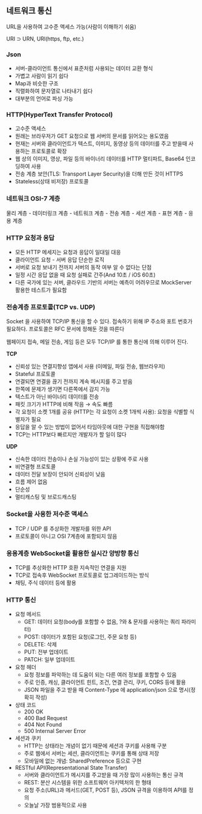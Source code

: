 ##  네트워크 통신
URL을 사용하여 고수준 액세스 가능(사람이 이해하기 쉬움)

URI ⊃ URN, URI(https, ftp, etc.)

### Json
- 서버-클라이언트 통신에서 표준처럼 사용되는 데이터 교환 형식
- 가볍고 사람이 읽기 쉽다
- Map과 비슷한 구조
- 직렬화하여 문자열로 나타내기 쉽다
- 대부분의 언어로 파싱 가능

### HTTP(HyperText Transfer Protocol)
- 고수준 액세스
- 원래는 브라우저가 GET 요청으로 웹 서버의 문서를 읽어오는 용도였음
- 현재는 서버와 클라이언트가 텍스트, 이미지, 동영상 등의 데이터를 주고 받을때 사용하는 프로토콜로 확장
- 웹 상의 이미지, 영상, 파일 등의 바이너리 데이터를 HTTP 멀티파트, Base64 인코딩하여 사용
- 전송 계층 보안(TLS: Transport Layer Security)을 더해 만든 것이 HTTPS
- Stateless(상태 비저장) 프로토콜

### 네트워크 OSI-7 계층
물리 계층 - 데이터링크 계층 - 네트워크 계층 - 전송 계층 - 세션 계층 - 표현 계층 - 응용 계층

### HTTP 요청과 응답
- 모든 HTTP 메세지는 요청과 응답이 일대일 대응
- 클라이언트 요청 - 서버 응답 단순한 로직
- 서버로 요청 보내기 전까지 서버의 동작 여부 알 수 없다는 단점
- 일정 시간 응답 없을 때 요청 실패로 간주(And 10초 / iOS 60초)
- 다른 국가에 있는 서버, 클라우드 기반의 서버는 예측이 어려우므로 MockServer 활용한 테스트가 필요함

### 전송계층 프로토콜(TCP vs. UDP)
Socket 을 사용하여 TCP/IP 통신을 할 수 있다.
접속하기 위해 IP 주소와 포트 번호가 필요하다.
프로토콜은 RFC 문서에 정해둔 것을 따른다

웹페이지 접속, 메일 전송, 게임 등은 모두 TCP/IP 를 통한 통신에 의해 이루어 진다.

**TCP**
- 신뢰성 있는 연결지향성 앱에서 사용 (이메일, 파일 전송, 웹브라우저)
- Stateful 프로토콜
- 연결되면 연결을 끊기 전까지 계속 메시지를 주고 받음
- 한쪽에 문제가 생기면 다른쪽에서 감지 가능
- 텍스트가 아닌 바이너리 데이터를 전송
- 패킷 크기가 HTTP에 비해 작음 → 속도 빠름
- 각 요청이 소켓 1개를 공유 (HTTP는 각 요청이 소켓 1개씩 사용): 요청을 식별할 식별자가 필요
- 응답을 알 수 있는 방법이 없어서 타임아웃에 대한 구현을 직접해야함
- TCP는 HTTP보다 빠르지만 개발자가 할 일이 많다

**UDP**
- 신속한 데이터 전송이나 손실 가능성이 있는 상황에 주로 사용
- 비연결형 프로토콜
- 데이터 전달 보장이 안되어 신뢰성이 낮음
- 흐름 제어 없음
- 단순성
- 멀티캐스팅 및 브로드캐스팅

### Socket을 사용한 저수준 액세스
- TCP / UDP 를 추상화한 개발자를 위한 API
- 프로토콜이 아니고 OSI 7계층에 포함되지 않음

### 응용계층 WebSocket을 활용한 실시간 양방향 통신
- TCP를 추상화한 HTTP 호환 지속적인 연결을 지원
- TCP로 접속후 WebSocket 프로토콜로 업그레이드하는 방식
- 채팅, 주식 데이터 등에 활용

### HTTP 통신
- 요청 메서드
    - GET: 데이터 요청(body를 포함할 수 없음, ?와 & 문자를 사용하는 쿼리 파라미터)
    - POST: 데이터가 포함된 요청(로그인, 주문 요청 등)
    - DELETE: 삭제
    - PUT: 전부 업데이트
    - PATCH: 일부 업데이트
- 요청 헤더
    - 요청 정보를 파악하는 데 도움이 되는 다른 여러 정보를 포함할 수 있음
    - 주로 인증, 캐싱, 클라이언트 힌트, 조건, 연결 관리, 쿠키, CORS 등에 활용
    - JSON 파일을 주고 받을 때 Content-Type 에 application/json 으로 명시(정확히 작성)
- 상태 코드
    - 200 OK
    - 400 Bad Request
    - 404 Not Found
    - 500 Internal Server Error
- 세션과 쿠키
    - HTTP는 상태라는 개념이 없기 때문에 세션과 쿠키를 사용해 구분
    - 주로 웹에서 서버는 세션, 클라이언트는 쿠키를 통해 상태 저장
    - 모바일에 없는 개념: SharedPreference 등으로 구현
- RESTful API(Representational State Transfer)
    - 서버와 클라이언트가 메시지를 주고받을 때 가장 많이 사용하는 통신 규격
    - REST: 분산 시스템을 위한 소프트웨어 아키텍처의 한 형태
    - 요청 주소(URL)과 메서드(GET, POST 등), JSON 규격을 이용하여 API를 정의
    - 오늘날 가장 범용적으로 사용




